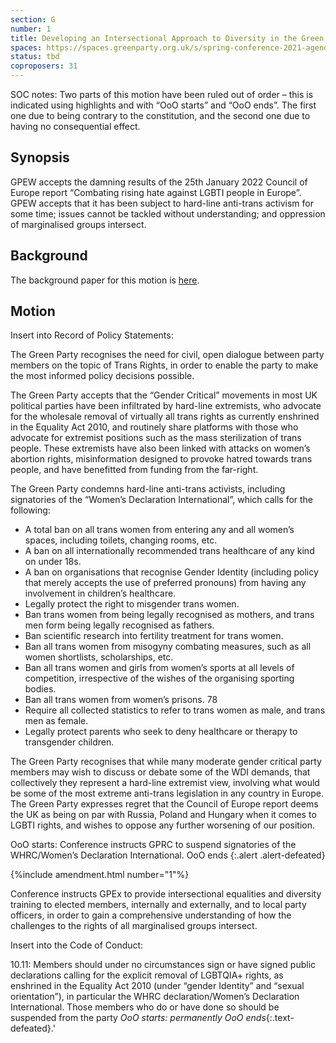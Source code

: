 ```yaml
---
section: G
number: 1
title: Developing an Intersectional Approach to Diversity in the Green Party
spaces: https://spaces.greenparty.org.uk/s/spring-conference-2021-agenda-forum2/?contentId=78245
status: tbd
coproposers: 31
---
```

SOC notes: Two parts of this motion have been ruled out of
order – this is indicated using highlights and with “OoO
starts” and “OoO ends”. The first one due to being contrary
to the constitution, and the second one due to having no
consequential effect.

## Synopsis

GPEW accepts the damning results of the 25th January
2022 Council of Europe report “Combating rising hate
against LGBTI people in Europe”. GPEW accepts that it has
been subject to hard-line anti-trans activism for some
time; issues cannot be tackled without understanding; and
oppression of marginalised groups intersect.

## Background

The background paper for this motion is
[here](https://tinyurl.com/intersectional-approach).

## Motion

Insert into Record of Policy Statements:

The Green Party recognises the need for civil, open
dialogue between party members on the topic of Trans
Rights, in order to enable the party to make the most
informed policy decisions possible.

The Green Party accepts that the “Gender Critical”
movements in most UK political parties have been
infiltrated by hard-line extremists, who advocate for the
wholesale removal of virtually all trans rights as currently
enshrined in the Equality Act 2010, and routinely share
platforms with those who advocate for extremist positions
such as the mass sterilization of trans people. These
extremists have also been linked with attacks on women’s
abortion rights, misinformation designed to provoke hatred
towards trans people, and have benefitted from funding
from the far-right.

The Green Party condemns hard-line anti-trans activists,
including signatories of the “Women’s Declaration
International”, which calls for the following:

* A total ban on all trans women from entering any
and all women’s spaces, including toilets,
changing rooms, etc.
* A ban on all internationally recommended trans
healthcare of any kind on under 18s.
* A ban on organisations that recognise Gender
Identity (including policy that merely accepts the
use of preferred pronouns) from having any
involvement in children’s healthcare.
* Legally protect the right to misgender trans
women.
* Ban trans women from being legally recognised as
mothers, and trans men form being legally
recognised as fathers.
* Ban scientific research into fertility treatment for
trans women.
* Ban all trans women from misogyny combating
measures, such as all women shortlists,
scholarships, etc.
* Ban all trans women and girls from women’s
sports at all levels of competition, irrespective of
the wishes of the organising sporting bodies.
* Ban all trans women from women’s prisons.
78
* Require all collected statistics to refer to trans
women as male, and trans men as female.
* Legally protect parents who seek to deny
healthcare or therapy to transgender children.

The Green Party recognises that while many moderate
gender critical party members may wish to discuss or
debate some of the WDI demands, that collectively they
represent a hard-line extremist view, involving what would
be some of the most extreme anti-trans legislation in any
country in Europe. The Green Party expresses regret that
the Council of Europe report deems the UK as being on par
with Russia, Poland and Hungary when it comes to LGBTI
rights, and wishes to oppose any further worsening of our
position.

OoO starts: Conference instructs GPRC to suspend
signatories of the WHRC/Women’s Declaration
International. OoO ends
{:.alert .alert-defeated}

{%include amendment.html number="1"%}

Conference instructs GPEx to provide intersectional
equalities and diversity training to elected members,
internally and externally, and to local party officers, in order
to gain a comprehensive understanding of how the
challenges to the rights of all marginalised groups intersect.

Insert into the Code of Conduct:

10.11: Members should under no circumstances sign or
have signed public declarations calling for the explicit
removal of LGBTQIA+ rights, as enshrined in the Equality
Act 2010 (under “gender Identity” and “sexual
orientation”), in particular the WHRC declaration/Women’s
Declaration International. Those members who do or have
done so should be suspended from the party *OoO starts:
permanently OoO ends*{:.text-defeated}.'
